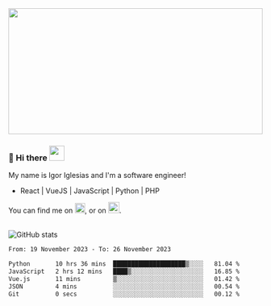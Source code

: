 <img src="https://c.tenor.com/KjVxfRrrncUAAAAd/matrix.gif" width="100%" height="250px">

### 🔭 Hi there <img src="https://raw.githubusercontent.com/MartinHeinz/MartinHeinz/master/wave.gif" width="30px">


My name is Igor Iglesias and I'm a software engineer!
<br>

<ul>
  <li> React | VueJS | JavaScript | Python | PHP </li>
</ul>
You can find me on <a href="https://twitter.com/IgorIglesias5"><img src="https://i.imgur.com/JLLlB5S.png" width="20px"></a>, or on <a href="https://www.linkedin.com/in/igor-iglesias-62478428/"><img src="https://i.imgur.com/PXyIkWx.png" width="22px"></a>.

<br>
<br>

![GitHub stats](https://github-readme-stats.vercel.app/api?username=igoiglesias&show_icons=true&count_private=true&theme=chartreuse-dark&hide_title=true)

<!--START_SECTION:waka-->

```txt
From: 19 November 2023 - To: 26 November 2023

Python       10 hrs 36 mins  ████████████████████▒░░░░   81.04 %
JavaScript   2 hrs 12 mins   ████▒░░░░░░░░░░░░░░░░░░░░   16.85 %
Vue.js       11 mins         ▒░░░░░░░░░░░░░░░░░░░░░░░░   01.42 %
JSON         4 mins          ░░░░░░░░░░░░░░░░░░░░░░░░░   00.54 %
Git          0 secs          ░░░░░░░░░░░░░░░░░░░░░░░░░   00.12 %
```

<!--END_SECTION:waka-->
